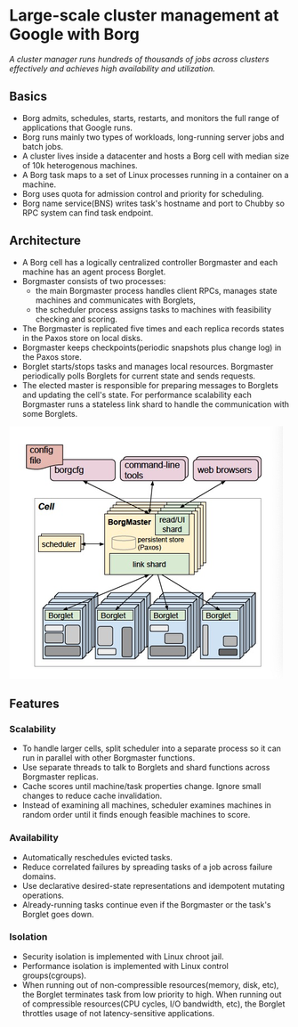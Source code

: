 # Large-scale cluster management at Google with Borg

*A cluster manager runs hundreds of thousands of jobs across clusters effectively and achieves high availability and utilization.*

## Basics

- Borg admits, schedules, starts, restarts, and monitors the full range of applications that Google runs.
- Borg runs mainly two types of workloads, long-running server jobs and batch jobs.
- A cluster lives inside a datacenter and hosts a Borg cell with median size of 10k heterogenous machines.
- A Borg task maps to a set of Linux processes running in a container on a machine.
- Borg uses quota for admission control and priority for scheduling.
- Borg name service(BNS) writes task's hostname and port to Chubby so RPC system can find task endpoint.

## Architecture

- A Borg cell has a logically centralized controller Borgmaster and each machine has an agent process Borglet.
- Borgmaster consists of two processes:
  - the main Borgmaster process handles client RPCs, manages state machines and communicates with Borglets,
  - the scheduler process assigns tasks to machines with feasibility checking and scoring.
- The Borgmaster is replicated five times and each replica records states in the Paxos store on local disks.
- Borgmaster keeps checkpoints(periodic snapshots plus change log) in the Paxos store.
- Borglet starts/stops tasks and manages local resources. Borgmaster periodically polls Borglets for current state and sends requests.
- The elected master is responsible for preparing messages to Borglets and updating the cell's state. For performance scalability each Borgmaster runs a stateless link shard to handle the communication with some Borglets.

![architecture](images/architecture.jpg)

## Features

### Scalability

- To handle larger cells, split scheduler into a separate process so it can run in parallel with other Borgmaster functions.
- Use separate threads to talk to Borglets and shard functions across Borgmaster replicas.
- Cache scores until machine/task properties change. Ignore small changes to reduce cache invalidation.
- Instead of examining all machines, scheduler examines machines in random order until it finds enough feasible machines to score.

### Availability

- Automatically reschedules evicted tasks.
- Reduce correlated failures by spreading tasks of a job across failure domains. 
- Use declarative desired-state representations and idempotent mutating operations.
- Already-running tasks continue even if the Borgmaster or the task's Borglet goes down.

### Isolation

- Security isolation is implemented with Linux chroot jail.
- Performance isolation is implemented with Linux control groups(cgroups).
- When running out of non-compressible resources(memory, disk, etc), the Borglet terminates task from low priority to high. When running out of compressible resources(CPU cycles, I/O bandwidth, etc), the Borglet throttles usage of not latency-sensitive applications.